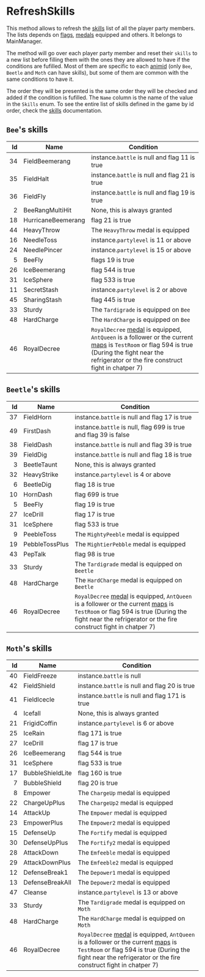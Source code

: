 # RefreshSkills
This method allows to refresh the [skills](../Enums%20and%20IDs/Skills.md) list of all the player party members. The lists depends on [flags](../Flags%20arrays/flags.md), [medals](../Enums%20and%20IDs/Medal.md) equipped and others. It belongs to MainManager.

The method will go over each player party member and reset their `skills` to a new list before filling them with the ones they are allowed to have if the conditions are fufilled. Most of them are specific to each [animid](../Enums%20and%20IDs/AnimIDs.md) (only `Bee`, `Beetle` and `Moth` can have skills), but some of them are common with the same conditions to have it. 

The order they will be presented is the same order they will be checked and added if the condition is fufilled. The `Name` column is the name of the value in the `Skills` enum. To see the entire list of skills defined in the game by id order, check the [skills](../Enums%20and%20IDs/Skills.md) documentation.

## `Bee`'s skills

|Id|Name|Condition|
|-:|---------|------------|
|34|FieldBeemerang|instance.`battle` is null and flag 11 is true|
|35|FieldHalt|instance.`battle` is null and flag 21 is true|
|36|FieldFly|instance.`battle` is null and flag 19 is true|
|2|BeeRangMultiHit|None, this is always granted|
|18|HurricaneBeemerang|flag 21 is true|
|44|HeavyThrow|The `HeavyThrow` medal is equipped|
|16|NeedleToss|instance.`partylevel` is 11 or above|
|24|NeedlePincer|instance.`partylevel` is 15 or above|
|5|BeeFly|flags 19 is true|
|26|IceBeemerang|flag 544 is true|
|31|IceSphere|flag 533 is true|
|11|SecretStash|instance.`partylevel` is 2 or above|
|45|SharingStash|flag 445 is true|
|33|Sturdy|The `Tardigrade` is equipped on `Bee`|
|48|HardCharge|The `HardCharge` is equipped on `Bee`|
|46|RoyalDecree|`RoyalDecree` [medal](../Enums%20and%20IDs/Medal.md) is equipped, `AntQueen` is a follower or the current [maps](../Enums%20and%20IDs/Maps.md) is `TestRoom` or flag 594 is true (During the fight near the refrigerator or the fire construct fight in chatper 7)|

## `Beetle`'s skills

|Id|Name|Condition|
|-:|---------|------------|
|37|FieldHorn|instance.`battle` is null and flag 17 is true|
|49|FirstDash|instance.`battle` is null, flag 699 is true and flag 39 is false|
|38|FieldDash|instance.`battle` is null and flag 39 is true|
|39|FieldDig|instance.`battle` is null and flag 18 is true|
|3|BeetleTaunt|None, this is always granted|
|32|HeavyStrike|instance.`partylevel` is 4 or above|
|6|BeetleDig|flag 18 is true|
|10|HornDash|flag 699 is true|
|5|BeeFly|flag 19 is true|
|27|IceDrill|flag 17 is true|
|31|IceSphere|flag 533 is true|
|9|PeebleToss|The `MightyPeeble` medal is equipped|
|19|PebbleTossPlus|The `MightierPebble` medal is equipped|
|43|PepTalk|flag 98 is true|
|33|Sturdy|The `Tardigrade` medal is equipped on `Beetle`|
|48|HardCharge|The `HardCharge` medal is equipped on `Beetle`|
|46|RoyalDecree|`RoyalDecree` [medal](../Enums%20and%20IDs/Medal.md) is equipped, `AntQueen` is a follower or the current [maps](../Enums%20and%20IDs/Maps.md) is `TestRoom` or flag 594 is true (During the fight near the refrigerator or the fire construct fight in chatper 7)|

## `Moth`'s skills

|Id|Name|Condition|
|-:|---------|------------|
|40|FieldFreeze|instance.`battle` is null|
|42|FieldShield|instance.`battle` is null and flag 20 is true|
|41|FieldIcecle|instance.`battle` is null and flag 171 is true|
|4|Icefall|None, this is always granted|
|21|FrigidCoffin|instance.`partylevel` is 6 or above|
|25|IceRain|flag 171 is true|
|27|IceDrill|flag 17 is true|
|26|IceBeemerang|flag 544 is true|
|31|IceSphere|flag 533 is true|
|17|BubbleShieldLite|flag 160 is true|
|7|BubbleShield|flag 20 is true|
|8|Empower|The `ChargeUp` medal is equipped|
|22|ChargeUpPlus|The `ChargeUp2` medal is equipped|
|14|AttackUp|The `Empower` medal is equipped|
|23|EmpowerPlus|The `Empower2` medal is equipped|
|15|DefenseUp|The `Fortify` medal is equipped|
|30|DefenseUpPlus|The `Fortify2` medal is equipped|
|28|AttackDown|The `Emfeeble` medal is equipped|
|29|AttackDownPlus|The `Emfeeble2` medal is equipped|
|12|DefenseBreak1|The `Depower1` medal is equipped|
|13|DefenseBreakAll|The `Depower2` medal is equipped|
|47|Cleanse|instance.`partylevel` is 13 or above|
|33|Sturdy|The `Tardigrade` medal is equipped on `Moth`|
|48|HardCharge|The `HardCharge` medal is equipped on `Moth`|
|46|RoyalDecree|`RoyalDecree` [medal](../Enums%20and%20IDs/Medal.md) is equipped, `AntQueen` is a follower or the current [maps](../Enums%20and%20IDs/Maps.md) is `TestRoom` or flag 594 is true (During the fight near the refrigerator or the fire construct fight in chatper 7)|
